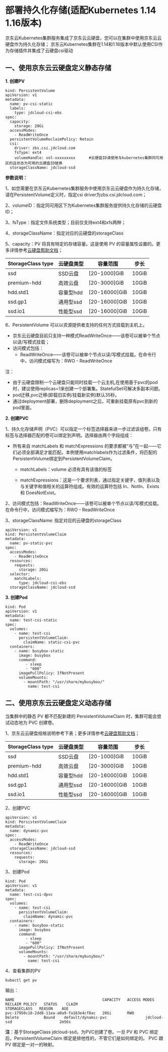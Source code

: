 # 部署持久化存储(适配Kubernetes 1.14 1.16版本)

京东云Kubernetes集群服务集成了京东云云硬盘，您可以在集群中使用京东云云硬盘作为持久化存储； 京东云Kubernetes集群在1.14和1.16版本中默认使用CSI作为存储插件并集成了云硬盘csi驱动

## 一、使用京东云云硬盘定义静态存储
    
**1. 创建PV**
```
kind: PersistentVolume
apiVersion: v1
metadata:
  name: pv-csi-static
  labels:
    type: jdcloud-csi-ebs
spec:
  capacity:
    storage: 20Gi
  accessModes:
    - ReadWriteOnce
  persistentVolumeReclaimPolicy: Retain
  csi:  
    driver: zbs.csi.jdcloud.com  
    fsType: ext4  
    volumeHandle: vol-xxxxxxxxx      #云硬盘ID请使用与kubernetes集群同可用区的且状态为可用的云硬盘ID替换
  storageClassName: jdcloud-ssd

```     
**参数说明：**

1、如您需要在京东云Kubernetes集群服务中使用京东云云硬盘作为持久化存储，请在PersistentVolume定义时，指定csi driver为zbs.csi.jdcloud.com；  

2、volumeID：指定同可用区下为Kubernetes集群服务提供持久化存储的云硬盘ID；  

3、fsType：指定文件系统类型；目前仅支持ext4和xfs两种； 

4、storageClassName：指定对应的云硬盘的storageClass

5、capacity：PV 将具有特定的存储容量。这是使用 PV 的容量属性设置的。更多详情参考[云硬盘帮助文档](https://docs.jdcloud.com/cn/cloud-disk-service/features)；

|StorageClass type | 云硬盘类型   |容量范围  |步长|
| ------ | ------ | ------ |------ |
|	ssd|SSD云盘  | [20-1000]GiB  |10GiB |
|premium-hdd	|高效云盘 | [20-3000]GiB  |10GiB|
|hdd.std1	|容量型hdd | [20-16000]GiB  |10GiB|
|ssd.gp1	|通用型ssd | [20-16000]GiB  |10GiB|
|ssd.io1	|性能型ssd | [20-16000]GiB  |10GiB|

6、PersistentVolume 可以以资源提供者支持的任何方式挂载到主机上。  
  - 京东云云硬盘目前只支持一种模式ReadWriteOnce——该卷可以被单个节点以读/写模式挂载；  
  - 访问模式包括：  
    - ReadWriteOnce——该卷可以被单个节点以读/写模式挂载。在命令行中，访问模式缩写为：RWO - ReadWriteOnce
  
注：  
- 由于云硬盘限制一个云硬盘只能同时挂载一个云主机,在使用基于pvc的pod时，建议使用replicas=1来创建一个部署集。StatefulSet可解决多副本问题。  
- pod迁移,pvc迁移(卸载旧实例/挂载新实例)默认35秒。  
- 通过deployment部署，删除deployment之后，可重新挂载原有pvc到新的pod里面。  

**2. 创建PVC**  

1、持久化存储声明（PVC）可以指定一个标签选择器来进一步过滤该组卷。只有标签与选择器匹配的卷可以绑定到声明。选择器由两个字段组成：

  - 所有来自 matchLabels 和 matchExpressions 的要求都被“与”在一起——它们必须全部满足才能匹配。本例使用matchlabels作为过滤条件，将匹配的PersistentVolume绑定到PersistentVolumeClaim。

    - matchLabels：volume 必须有具有该值的标签

    - matchExpressions：这是一个要求列表，通过指定关键字，值列表以及与关键字和值相关的运算符组成。有效的运算符包括 In、NotIn、Exists 和 DoesNotExist。  

2、访问模式包括：ReadWriteOnce——该卷可以被单个节点以读/写模式挂载。在命令行中，访问模式缩写为：RWO - ReadWriteOnce  

3、storageClassName: 指定对应的云硬盘的storageClass  
  

```
apiVersion: v1
kind: PersistentVolumeClaim
metadata:
  name: pv-static-pvc
spec:
  accessModes:
    - ReadWriteOnce
  resources:
    requests:
      storage: 20Gi
  selector:
    matchLabels:
      type: jdcloud-csi-ebs
  storageClassName: jdcloud-ssd
```

**3. 创建Pod**
```
kind: Pod
apiVersion: v1
metadata:
  name: test-csi-static
spec:
  volumes:
    - name: test-csi
      persistentVolumeClaim:
        claimName: static-csi-pvc
  containers:
    - name: busybox-static
      image: busybox
      command:
         - sleep
         - "600"
      imagePullPolicy: IfNotPresent
      volumeMounts:
        - mountPath: "/usr/share/mybusybox/"
          name: test-csi
```


## 二、使用京东云云硬盘定义动态存储

当集群中的静态 PV 都不匹配新建的 PersistentVolumeClaim 时，集群可能会尝试动态地为 PVC 创建卷。

1、京东云云硬盘规格说明参考下表；更多详情参考[云硬盘帮助文档](https://docs.jdcloud.com/cn/cloud-disk-service/features)；

|StorageClass type | 云硬盘类型   |容量范围  |步长|
| ------ | ------ | ------ |------ |
|	ssd|SSD云盘  | [20-1000]GiB  |10GiB |
|premium-hdd	|高效云盘 | [20-3000]GiB  |10GiB|
|hdd.std1	|容量型hdd | [20-16000]GiB  |10GiB|
|ssd.gp1	|通用型ssd | [20-16000]GiB  |10GiB|
|ssd.io1	|性能型ssd | [20-16000]GiB  |10GiB| 

2、创建PVC
```
apiVersion: v1
kind: PersistentVolumeClaim
metadata:
  name: dynamic-pvc
spec:
  accessModes:
    - ReadWriteOnce
  storageClassName: jdcloud-ssd
  resources:
    requests:
      storage: 20Gi
```  
3、创建Pod  

```
kind: Pod
apiVersion: v1
metadata:
  name: test-csi-dpvc
spec:
  volumes:
    - name: test-csi
      persistentVolumeClaim:
        claimName: dynamic-pvc
  containers:
    - name: busybox-static
      image: busybox
      command:
         - sleep
         - "600"
      imagePullPolicy: IfNotPresent
      volumeMounts:
        - mountPath: "/usr/share/mybusybox/"
          name: test-csi
```  
4、查看集群的PV  

`kubectl get pv`  

输出：  
```
NAME                                       CAPACITY   ACCESS MODES   RECLAIM POLICY   STATUS    CLAIM                                                STORAGECLASS   REASON    AGE
pvc-17950c18-2dd8-11ea-a0a9-fa163e4cf8ac   20Gi       RWO            Delete           Bound    default/dynamic-pvc                 jdcloud-ssd                     2m56s
```  
**注**：基于StorageClass jdcloud-ssd，为PVC创建了卷。一旦 PV 和 PVC 绑定后，PersistentVolumeClaim 绑定是排他性的，不管它们是如何绑定的。 PVC 跟 PV 绑定是一对一的映射。
